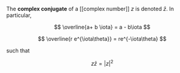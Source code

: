 The **complex conjugate** of a [[complex number]] $z$ is denoted $\bar{z}$. In particular,

$$
\overline{a+ b \iota} = a - b\iota
$$

$$
\overline{r e^{\iota\theta}} = re^{-\iota\theta}
$$


such that

$$
z\bar{z}=|z|^2
$$